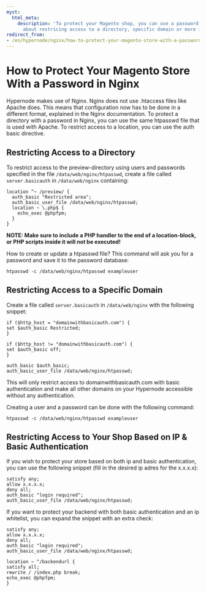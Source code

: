 ```yaml
---
myst:
  html_meta:
    description: 'To protect your Magento shop, you can use a password in Nginx. Read
      about restricing access to a directory, specific domain or more in this article. '
redirect_from:
- /en/hypernode/nginx/how-to-protect-your-magento-store-with-a-password-in-nginx/
---
```


<!-- source: https://support.hypernode.com/en/hypernode/nginx/how-to-protect-your-magento-store-with-a-password-in-nginx/ -->

# How to Protect Your Magento Store With a Password in Nginx

Hypernode makes use of Nginx. Nginx does not use .htaccess files like Apache does. This means that configuration now has to be done in a different format, explained in the Nginx documentation. To protect a directory with a password in Nginx, you can use the same htpasswd file that is used with Apache. To restrict access to a location, you can use the auth basic directive.

## Restricting Access to a Directory

To restrict access to the preview-directory using users and passwords specified in the file `/data/web/nginx/htpasswd`, create a file called `server.basicauth` in `/data/web/nginx` containing:

```nginx
location ^~ /preview/ {
  auth_basic "Restricted area";
  auth_basic_user_file /data/web/nginx/htpasswd;
  location ~ \.php$ {
    echo_exec @phpfpm;
  }
}
```

**NOTE: Make sure to include a PHP handler to the end of a location-block, or PHP scripts inside it will not be executed!**

How to create or update a htpasswd file? This command will ask you for a password and save it to the password database:

```nginx
htpasswd -c /data/web/nginx/htpasswd exampleuser
```

## Restricting Access to a Specific Domain

Create a file called `server.basicauth` in `/data/web/nginx` with the following snippet:

```nginx
if ($http_host = "domainwithbasicauth.com") {
set $auth_basic Restricted;
}

if ($http_host != "domainwithbasicauth.com") {
set $auth_basic off;
}

auth_basic $auth_basic;
auth_basic_user_file /data/web/nginx/htpasswd;
```

This will only restrict access to domainwithbasicauth.com with basic authentication and make all other domains on your Hypernode accessible without any authentication.

Creating a user and a password can be done with the following command:

```nginx
htpasswd -c /data/web/nginx/htpasswd exampleuser
```

## Restricting Access to Your Shop Based on IP & Basic Authentication

If you wish to protect your store based on both ip and basic authentication, you can use the following snippet (fill in the desired ip adres for the x.x.x.x):

```nginx
satisfy any;
allow x.x.x.x;
deny all;
auth_basic "login required";
auth_basic_user_file /data/web/nginx/htpasswd;
```

If you want to protect your backend with both basic authentication and an ip whitelist, you can expand the snippet with an extra check:

```nginx
satisfy any;
allow x.x.x.x;
deny all;
auth_basic "login required";
auth_basic_user_file /data/web/nginx/htpasswd;

location ~ ^/backendurl {
satisfy all;
rewrite / /index.php break;
echo_exec @phpfpm;
}
```
